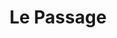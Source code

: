 ---
created-date: 16/10/2025
title: "Le Passage"
description: Rapport qualité/prix honnête sauf pour le café frappé.
lat: 48.8826839
lon: 2.2656711
address: "147 Avenue Charles de Gaulle 92200 Neuilly-sur-Seine"
website: lepassageneuilly.com
tags: "restaurant brasserie"
---